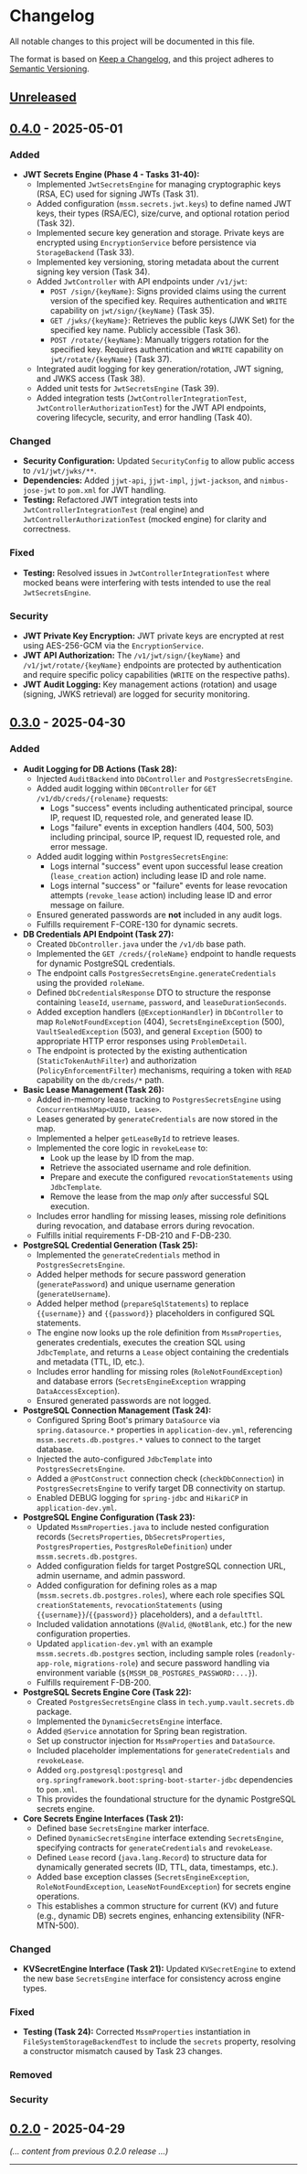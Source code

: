 # Changelog

All notable changes to this project will be documented in this file.

The format is based on [Keep a Changelog](https://keepachangelog.com/en/1.0.0/),
and this project adheres to [Semantic Versioning](https://semver.org/spec/v2.0.0.html).

## [Unreleased]

## [0.4.0] - 2025-05-01

### Added
- **JWT Secrets Engine (Phase 4 - Tasks 31-40):**
  - Implemented `JwtSecretsEngine` for managing cryptographic keys (RSA, EC) used for signing JWTs (Task 31).
  - Added configuration (`mssm.secrets.jwt.keys`) to define named JWT keys, their types (RSA/EC), size/curve, and optional rotation period (Task 32).
  - Implemented secure key generation and storage. Private keys are encrypted using `EncryptionService` before persistence via `StorageBackend` (Task 33).
  - Implemented key versioning, storing metadata about the current signing key version (Task 34).
  - Added `JwtController` with API endpoints under `/v1/jwt`:
    - `POST /sign/{keyName}`: Signs provided claims using the current version of the specified key. Requires authentication and `WRITE` capability on `jwt/sign/{keyName}` (Task 35).
    - `GET /jwks/{keyName}`: Retrieves the public keys (JWK Set) for the specified key name. Publicly accessible (Task 36).
    - `POST /rotate/{keyName}`: Manually triggers rotation for the specified key. Requires authentication and `WRITE` capability on `jwt/rotate/{keyName}` (Task 37).
  - Integrated audit logging for key generation/rotation, JWT signing, and JWKS access (Task 38).
  - Added unit tests for `JwtSecretsEngine` (Task 39).
  - Added integration tests (`JwtControllerIntegrationTest`, `JwtControllerAuthorizationTest`) for the JWT API endpoints, covering lifecycle, security, and error handling (Task 40).

### Changed
- **Security Configuration:** Updated `SecurityConfig` to allow public access to `/v1/jwt/jwks/**`.
- **Dependencies:** Added `jjwt-api`, `jjwt-impl`, `jjwt-jackson`, and `nimbus-jose-jwt` to `pom.xml` for JWT handling.
- **Testing:** Refactored JWT integration tests into `JwtControllerIntegrationTest` (real engine) and `JwtControllerAuthorizationTest` (mocked engine) for clarity and correctness.

### Fixed
- **Testing:** Resolved issues in `JwtControllerIntegrationTest` where mocked beans were interfering with tests intended to use the real `JwtSecretsEngine`.

### Security
- **JWT Private Key Encryption:** JWT private keys are encrypted at rest using AES-256-GCM via the `EncryptionService`.
- **JWT API Authorization:** The `/v1/jwt/sign/{keyName}` and `/v1/jwt/rotate/{keyName}` endpoints are protected by authentication and require specific policy capabilities (`WRITE` on the respective paths).
- **JWT Audit Logging:** Key management actions (rotation) and usage (signing, JWKS retrieval) are logged for security monitoring.

## [0.3.0] - 2025-04-30

### Added
- **Audit Logging for DB Actions (Task 28):**
  - Injected `AuditBackend` into `DbController` and `PostgresSecretsEngine`.
  - Added audit logging within `DBController` for `GET /v1/db/creds/{rolename}` requests:
    - Logs "success" events including authenticated principal, source IP, request ID, requested role, and generated lease ID.
    - Logs "failure" events in exception handlers (404, 500, 503) including principal, source IP, request ID, requested role, and error message.
  - Added audit logging within `PostgresSecretsEngine`:
    - Logs internal "success" event upon successful lease creation (`lease_creation` action) including lease ID and role name.
    - Logs internal "success" or "failure" events for lease revocation attempts (`revoke_lease` action) including lease ID and error message on failure.
  - Ensured generated passwords are **not** included in any audit logs.
  - Fulfills requirement F-CORE-130 for dynamic secrets.
- **DB Credentials API Endpoint (Task 27):**
  - Created `DbController.java` under the `/v1/db` base path.
  - Implemented the `GET /creds/{roleName}` endpoint to handle requests for dynamic PostgreSQL credentials.
  - The endpoint calls `PostgresSecretsEngine.generateCredentials` using the provided `roleName`.
  - Defined `DbCredentialsResponse` DTO to structure the response containing `leaseId`, `username`, `password`, and `leaseDurationSeconds`.
  - Added exception handlers (`@ExceptionHandler`) in `DbController` to map `RoleNotFoundException` (404), `SecretsEngineException` (500), `VaultSealedException` (503), and general `Exception` (500) to appropriate HTTP error responses using `ProblemDetail`.
  - The endpoint is protected by the existing authentication (`StaticTokenAuthFilter`) and authorization (`PolicyEnforcementFilter`) mechanisms, requiring a token with `READ` capability on the `db/creds/*` path.
- **Basic Lease Management (Task 26):**
  - Added in-memory lease tracking to `PostgresSecretsEngine` using `ConcurrentHashMap<UUID, Lease>`.
  - Leases generated by `generateCredentials` are now stored in the map.
  - Implemented a helper `getLeaseById` to retrieve leases.
  - Implemented the core logic in `revokeLease` to:
    - Look up the lease by ID from the map.
    - Retrieve the associated username and role definition.
    - Prepare and execute the configured `revocationStatements` using `JdbcTemplate`.
    - Remove the lease from the map *only* after successful SQL execution.
  - Includes error handling for missing leases, missing role definitions during revocation, and database errors during revocation.
  - Fulfills initial requirements F-DB-210 and F-DB-230.
- **PostgreSQL Credential Generation (Task 25):**
  - Implemented the `generateCredentials` method in `PostgresSecretsEngine`.
  - Added helper methods for secure password generation (`generatePassword`) and unique username generation (`generateUsername`).
  - Added helper method (`prepareSqlStatements`) to replace `{{username}}` and `{{password}}` placeholders in configured SQL statements.
  - The engine now looks up the role definition from `MssmProperties`, generates credentials, executes the creation SQL using `JdbcTemplate`, and returns a `Lease` object containing the credentials and metadata (TTL, ID, etc.).
  - Includes error handling for missing roles (`RoleNotFoundException`) and database errors (`SecretsEngineException` wrapping `DataAccessException`).
  - Ensured generated passwords are not logged.
- **PostgreSQL Connection Management (Task 24):**
  - Configured Spring Boot's primary `DataSource` via `spring.datasource.*` properties in `application-dev.yml`, referencing `mssm.secrets.db.postgres.*` values to connect to the target database.
  - Injected the auto-configured `JdbcTemplate` into `PostgresSecretsEngine`.
  - Added a `@PostConstruct` connection check (`checkDbConnection`) in `PostgresSecretsEngine` to verify target DB connectivity on startup.
  - Enabled DEBUG logging for `spring-jdbc` and `HikariCP` in `application-dev.yml`.
- **PostgreSQL Engine Configuration (Task 23):**
  - Updated `MssmProperties.java` to include nested configuration records (`SecretsProperties`, `DbSecretsProperties`, `PostgresProperties`, `PostgresRoleDefinition`) under `mssm.secrets.db.postgres`.
  - Added configuration fields for target PostgreSQL connection URL, admin username, and admin password.
  - Added configuration for defining roles as a map (`mssm.secrets.db.postgres.roles`), where each role specifies SQL `creationStatements`, `revocationStatements` (using `{{username}}`/`{{password}}` placeholders), and a `defaultTtl`.
  - Included validation annotations (`@Valid`, `@NotBlank`, etc.) for the new configuration properties.
  - Updated `application-dev.yml` with an example `mssm.secrets.db.postgres` section, including sample roles (`readonly-app-role`, `migrations-role`) and secure password handling via environment variable (`${MSSM_DB_POSTGRES_PASSWORD:...}`).
  - Fulfills requirement F-DB-200.
- **PostgreSQL Secrets Engine Core (Task 22):**
  - Created `PostgresSecretsEngine` class in `tech.yump.vault.secrets.db` package.
  - Implemented the `DynamicSecretsEngine` interface.
  - Added `@Service` annotation for Spring bean registration.
  - Set up constructor injection for `MssmProperties` and `DataSource`.
  - Included placeholder implementations for `generateCredentials` and `revokeLease`.
  - Added `org.postgresql:postgresql` and `org.springframework.boot:spring-boot-starter-jdbc` dependencies to `pom.xml`.
  - This provides the foundational structure for the dynamic PostgreSQL secrets engine.
- **Core Secrets Engine Interfaces (Task 21):**
  - Defined base `SecretsEngine` marker interface.
  - Defined `DynamicSecretsEngine` interface extending `SecretsEngine`, specifying contracts for `generateCredentials` and `revokeLease`.
  - Defined `Lease` record (`java.lang.Record`) to structure data for dynamically generated secrets (ID, TTL, data, timestamps, etc.).
  - Added base exception classes (`SecretsEngineException`, `RoleNotFoundException`, `LeaseNotFoundException`) for secrets engine operations.
  - This establishes a common structure for current (KV) and future (e.g., dynamic DB) secrets engines, enhancing extensibility (NFR-MTN-500).

### Changed
- **KVSecretEngine Interface (Task 21):** Updated `KVSecretEngine` to extend the new base `SecretsEngine` interface for consistency across engine types.

### Fixed
- **Testing (Task 24):** Corrected `MssmProperties` instantiation in `FileSystemStorageBackendTest` to include the `secrets` property, resolving a constructor mismatch caused by Task 23 changes.

### Removed
### Security

## [0.2.0] - 2025-04-29
*(... content from previous 0.2.0 release ...)*

---
<!-- Optional: Add link definitions for comparing versions -->
[Unreleased]: https://github.com/your-username/lite-vault/compare/v0.4.0...HEAD
[0.4.0]: https://github.com/your-username/lite-vault/compare/v0.3.0...v0.4.0
[0.3.0]: https://github.com/your-username/lite-vault/compare/v0.2.0...v0.3.0
[0.2.0]: https://github.com/your-username/lite-vault/releases/tag/v0.2.0
<!-- If you had a v0.1.0 tag, you could compare [0.2.0]: https://github.com/your-username/lite-vault/compare/v0.1.0...v0.2.0 -->